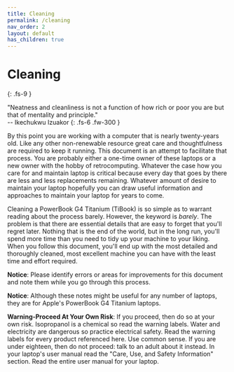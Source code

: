 ```yaml
---
title: Cleaning
permalink: /cleaning
nav_order: 2
layout: default
has_children: true
---
```


# Cleaning
{: .fs-9 }

"Neatness and cleanliness is not a function of how rich or poor you are but that of mentality and principle."<br>
-- Ikechukwu Izuakor
{: .fs-6 .fw-300 }

By this point you are working with a computer that is nearly twenty-years old. Like any other non-renewable resource great care and thoughtfulness are required to keep it running. This document is an attempt to facilitate that process. You are probably either a one-time owner of these laptops or a new owner with the hobby of retrocomputing. Whatever the case how you care for and maintain laptop is critical because every day that goes by there are less and less replacements remaining. Whatever amount of desire to maintain your laptop hopefully you can draw useful information and approaches to maintain your laptop for years to come.

Cleaning a PowerBook G4 Titanium (TiBook) is so simple as to warrant reading about the process barely. However, the keyword is *barely*. The problem is that there are essential details that are easy to forget that you'll regret later. Nothing that is the end of the world, but in the long run, you'll spend more time than you need to tidy up your machine to your liking. When you follow this document, you'll end up with the most detailed and thoroughly cleaned, most excellent machine you can have with the least time and effort required.

**Notice**: Please identify errors or areas for improvements for this document and note them while you go through this process.

**Notice**: Although these notes might be useful for any number of laptops, they are for Apple's PowerBook G4 Titanium laptops.

**Warning-Proceed At Your Own Risk**: If you proceed, then do so at your own risk. Isopropanol is a chemical so read the warning labels. Water and electricity are dangerous so practice electrical safety. Read the warning labels for every product referenced here. Use common sense. If you are under eighteen, then do not proceed: talk to an adult about it instead. In your laptop's user manual read the "Care, Use, and Safety Information" section. Read the entire user manual for your laptop.
